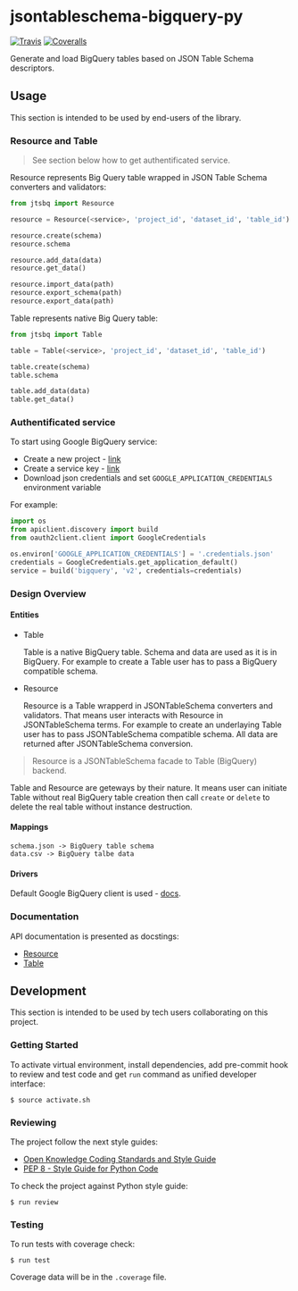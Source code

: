 # jsontableschema-bigquery-py

[![Travis](https://img.shields.io/travis/okfn/jsontableschema-bigquery-py.svg)](https://travis-ci.org/okfn/jsontableschema-bigquery-py)
[![Coveralls](http://img.shields.io/coveralls/okfn/jsontableschema-bigquery-py.svg?branch=master)](https://coveralls.io/r/okfn/jsontableschema-bigquery-py?branch=master)

Generate and load BigQuery tables based on JSON Table Schema descriptors.

## Usage

This section is intended to be used by end-users of the library.

### Resource and Table

> See section below how to get authentificated service.

Resource represents Big Query table wrapped in JSON Table Schema
converters and validators:

```python
from jtsbq import Resource

resource = Resource(<service>, 'project_id', 'dataset_id', 'table_id')

resource.create(schema)
resource.schema

resource.add_data(data)
resource.get_data()

resource.import_data(path)
resource.export_schema(path)
resource.export_data(path)
```

Table represents native Big Query table:

```python
from jtsbq import Table

table = Table(<service>, 'project_id', 'dataset_id', 'table_id')

table.create(schema)
table.schema

table.add_data(data)
table.get_data()
```

### Authentificated service

To start using Google BigQuery service:
- Create a new project - [link](https://console.developers.google.com/home/dashboard)
- Create a service key - [link](https://console.developers.google.com/apis/credentials)
- Download json credentials and set `GOOGLE_APPLICATION_CREDENTIALS` environment variable

For example:

```python
import os
from apiclient.discovery import build
from oauth2client.client import GoogleCredentials

os.environ['GOOGLE_APPLICATION_CREDENTIALS'] = '.credentials.json'
credentials = GoogleCredentials.get_application_default()
service = build('bigquery', 'v2', credentials=credentials)
```

### Design Overview

#### Entities

- Table

    Table is a native BigQuery table. Schema and data are used as it is in BigQuery.
    For example to create a Table user has to pass a BigQuery compatible schema.

- Resource

    Resource is a Table wrapperd in JSONTableSchema converters and validators.
    That means user interacts with Resource in JSONTableSchema terms. For example
    to create an underlaying Table user has to pass JSONTableSchema compatible schema.
    All data are returned after JSONTableSchema conversion.

> Resource is a JSONTableSchema facade to Table (BigQuery) backend.

Table and Resource are geteways by their nature. It means user can initiate
Table without real BigQuery table creation then call `create` or `delete` to
delete the real table without instance destruction.

#### Mappings

```
schema.json -> BigQuery table schema
data.csv -> BigQuery talbe data
```

#### Drivers

Default Google BigQuery client is used - [docs](https://developers.google.com/resources/api-libraries/documentation/bigquery/v2/python/latest/).

### Documentation

API documentation is presented as docstings:
- [Resource](https://github.com/okfn/jsontableschema-bigquery-py/blob/master/jtsbq/resource.py)
- [Table](https://github.com/okfn/jsontableschema-bigquery-py/blob/master/jtsbq/table.py)

## Development

This section is intended to be used by tech users collaborating
on this project.

### Getting Started

To activate virtual environment, install
dependencies, add pre-commit hook to review and test code
and get `run` command as unified developer interface:

```
$ source activate.sh
```

### Reviewing

The project follow the next style guides:
- [Open Knowledge Coding Standards and Style Guide](https://github.com/okfn/coding-standards)
- [PEP 8 - Style Guide for Python Code](https://www.python.org/dev/peps/pep-0008/)

To check the project against Python style guide:

```
$ run review
```

### Testing

To run tests with coverage check:

```
$ run test
```

Coverage data will be in the `.coverage` file.
